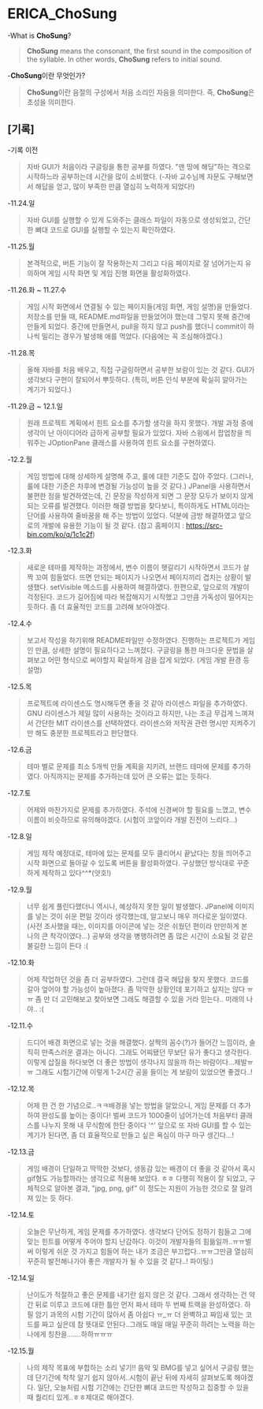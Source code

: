 # ERICA_ChoSung
-What is **ChoSung**?
>**ChoSung** means the consonant, the first sound in the composition of the syllable.
>In other words, **ChoSung** refers to initial sound.

-**ChoSung**이란 무엇인가?
>**ChoSung**이란 음절의 구성에서 처음 소리인 자음을 의미한다.
>즉, **ChoSung**은 초성을 의미한다.

## [기록]

-기록 이전
>자바 GUI가 처음이라 구글링을 통한 공부를 하였다. "맨 땅에 해딩"하는 격으로 시작하느라 공부하는데 시간을 많이 소비했다. (-자바 교수님께 자문도 구해보면서 해답을 얻고, 많이 부족한 만큼 열심히 노력하게 되었다!)

-11.24.일
>자바 GUI를 실행할 수 있게 도와주는 클래스 파일이 자동으로 생성되었고, 간단한 뼈대 코드로 GUI를 실행할 수 있는지 확인하였다.

-11.25.월
>본격적으로, 버튼 기능이 잘 작용하는지 그리고 다음 페이지로 잘 넘어가는지 유의하며 게임 시작 화면 및 게임 진행 화면을 활성화하였다. 

-11.26.화 ~ 11.27.수
>게임 시작 화면에서 연결될 수 있는 페이지들(게임 화면, 게임 설명)을 만들었다. 저장소를 만들 때, README.md파일을 만들었어야 했는데 그렇지 못해 중간에 만들게 되었다. 중간에 만들면서, pull을 하지 않고 push를 했더니 commit이 하나씩 밀리는 경우가 발생해 애를 먹었다. (다음에는 꼭 조심해야겠다.)

-11.28.목
>올해 자바를 처음 배우고, 직접 구글링하면서 공부한 보람이 있는 것 같다. GUI가 생각보다 구현이 잘되어서 뿌듯하다. (특히, 버튼 인식 부분에 확실히 알아가는 계기가 되었다.)

-11.29.금 ~ 12.1.일
>원래 프로젝트 계획에서 힌트 요소를 추가할 생각을 하지 못했다. 개발 과정 중에 생각이 난 아이디어라 급하게 공부할 필요가 있었다. 자바 스윙에서 팝업창을 띄워주는 JOptionPane 클래스를 사용하여 힌트 요소를 구현하였다.

-12.2.월
>게임 방법에 대해 상세하게 설명해 주고, 룰에 대한 기준도 잡아 주었다. (그러나, 룰에 대한 기준은 차후에 변경될 가능성이 높을 것 같다.) JPanel을 사용하면서 불편한 점을 발견하였는데, 긴 문장을 작성하게 되면 그 문장 모두가 보이지 않게 되는 오류를 발견했다. 이러한 해결 방법을 찾다보니, 특이하게도 HTML이라는 단어를 사용하여 줄바꿈을 해 주는 방법이 있었다. 덕분에 금방 해결하였고 앞으로의 개발에 유용한 기능이 될 것 같다. (참고 홈페이지 : <https://src-bin.com/ko/q/1c1c2f>)

-12.3.화
>새로운 테마를 제작하는 과정에서, 변수 이름이 헷갈리기 시작하면서 코드가 살짝 꼬여 힘들었다. 뜨면 안되는 페이지가 나오면서 페이지끼리 겹치는 상황이 발생했다. setVisible 메소드를 사용하여 해결하였다. 한편으로, 앞으로의 개발이 걱정된다. 코드가 길어짐에 따라 복잡해지기 시작했고 그만큼 가독성이 떨어지는 듯하다. 좀 더 효율적인 코드를 고려해 보아야겠다.

-12.4.수
>보고서 작성을 하기위해 README파일만 수정하였다. 진행하는 프로젝트가 게임인 만큼, 상세한 설명이 필요하다고 느껴졌다. 구글링을 통한 마크다운 문법을 살펴보고 어떤 형식으로 써야할지 확실하게 감을 잡게 되었다.
(게임 개발 환경 등 설명)

-12.5.목
>프로젝트에 라이센스도 명시해두면 좋을 것 같아 라이센스 파일을 추가하였다. GNU 라이센스가 제일 많이 사용하는 것이라고 하지만, 나는 조금 무겁게 느껴져서 간단한 MIT 라이센스를 선택하였다. 라이센스와 저작권 관련 명시만 지켜주기만 해도 충분한 프로젝트라고 판단했다.

-12.6.금
>테마 별로 문제를 최소 5개씩 만들 계획을 지키려, 브랜드 테마에 문제를 추가하였다. 아직까지는 문제를 추가하는데 있어 큰 오류는 없는 듯하다.

-12.7.토
>어제와 마찬가지로 문제를 추가하였다. 주석에 신경써야 할 필요를 느꼈고, 변수 이름이 비슷하므로 유의해야겠다. (시험이 코앞이라 개발 진전이 느리다...)

-12.8.일
>게임 제작 예정대로, 테마에 있는 문제를 모두 클리어시 끝났다는 창을 띄어주고 시작 화면으로 돌아갈 수 있도록 버튼을 활성화하였다. 구상했던 방식대로 꾸준하게 제작하고 있다^^*(얏호!)

-12.9.월
>너무 쉽게 풀린다했더니 역시나, 예상하지 못한 일이 발생했다. JPanel에 이미지를 넣는 것이 쉬운 편일 것이라 생각했는데, 알고보니 매우 까다로운 일이였다. (사전 조사했을 때는, 이미지를 아이콘에 넣는 것은 쉬웠던 편이라 만만하게 본 나의 큰 착각이였다...) 공부와 생각을 병행하려면 좀 많은 시간이 소요될 것 같은 불길한 느낌이 든다 :(

-12.10.화
>어제 작업하던 것을 좀 더 공부하였다. 그런데 결국 해답을 찾지 못했다. 코드를 갈아 엎어야 할 가능성이 높아졌다. 좀 막막한 상황인데 포기하고 싶지는 않다 ㅠㅠ 좀 만 더 고민해보고 찾아보면 그래도 해결할 수 있을 거라 믿는다.. 미래의 나야.. :(

 -12.11.수
>드디어 배경 화면으로 넣는 것을 해결했다. 살짝의 꼼수(?)가 들어간 느낌이라, 솔직히 만족스러운 결과는 아니다. 그래도 어찌됐던 무보단 유가 좋다고 생각한다. 이렇게 삽질을 하다보면 더 좋은 방법이 생각나지 않을까 하는 바람이다...제발ㅠㅠ 그래도 시험기간에 이렇게 1-2시간 공을 들이는 게 보람이 있었으면 좋겠다..!

-12.12.목
>어제 한 건 한 기념으로..ㅋㅋ배경을 넣는 방법을 알았으니, 게임 문제를 더 추가하여 완성도를 높이는 중이다! 벌써 코드가 1000줄이 넘어가는데 처음부터 클래스를 나누지 못해 내 무식함에 한탄 중이다 '^' 앞으로 또 자바 GUI를 할 수 있는 계기가 된다면, 좀 더 효율적으로 만들고 싶은 욕심이 마구 마구 생긴다...!

-12.13.금
>게임 배경이 단일하고 딱딱한 것보다, 생동감 있는 배경이 더 좋을 것 같아서 혹시 gif형도 가능할까라는 생각으로 적용해 보았다. ㅎㅎ 다행히 적용이 잘 되었고, 구체적으로 알아본 결과, "jpg, png, gif" 이 정도는 지원이 가능한 것으로 잘 알려져 있는 듯 하다.

-12.14.토
>오늘은 무난하게, 게임 문제를 추가하였다. 생각보다 단어도 정하기 힘들고 그에 맞는 힌트를 어떻게 주어야 할지 난감하다. 이것이 개발자들의 힘듦일까..ㅠㅠ벌써 이렇게 쉬운 것 가지고 힘들어 하는 내가 조금은 부끄럽다..ㅠㅠ그만큼 열심히 꾸준히 발전해나가야 좋은 개발자가 될 수 있을 것 같다..! 파이팅:)

-12.14.일
>난이도가 적절하고 좋은 문제를 내기란 쉽지 않은 것 같다. 그래서 생각하는 건 약간 뒤로 미루고 코드에 대한 틀만 먼저 짜서 테마 두 번째 트랙을 완성하였다. 하필 암기 과목의 시험 기간이 많아서 좀 아쉽다 ㅠ_ㅠ 더 완벽하고 짜임새 있는 코드를 짜고 싶은데 참 뜻대로 안된다..그래도 매일 매일 꾸준히 하려는 노력을 하는 나에게 칭찬을.......하하ㅠㅠㅠ

-12.15.월
>나의 제작 목표에 부합하는 소리 넣기!! 음악 및 BMG를 넣고 싶어서 구글링 했는데 단기간에 착착 알기 쉽지 않아서..시험이 끝난 뒤에 자세히 살펴보도록 해야겠다. 일단, 오늘처럼 시험 기간에는 간단한 뼈대 코드만 작성하고 집중할 수 있을 때 퀄리티 있게..ㅎㅎ제대로 해야겠다.